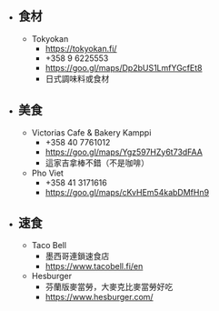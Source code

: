 - ## 食材
	- Tokyokan
		- https://tokyokan.fi/
		- +358 9 6225553
		- https://goo.gl/maps/Dp2bUS1LmfYGcfEt8
		- 日式調味料或食材
- ## 美食
	- Victorias Cafe & Bakery Kamppi
		- +358 40 7761012
		- https://goo.gl/maps/Ygz597HZy6t73dFAA
		- 這家吉拿棒不錯（不是咖啡）
	- Pho Viet
		- +358 41 3171616
		- https://goo.gl/maps/cKvHEm54kabDMfHn9
- ## 速食
	- Taco Bell
		- 墨西哥連鎖速食店
		- https://www.tacobell.fi/en
	- Hesburger
		- 芬蘭版麥當勞，大麥克比麥當勞好吃
		- https://www.hesburger.com/